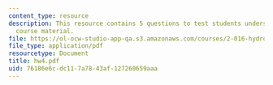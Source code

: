 ```yaml
---
content_type: resource
description: This resource contains 5 questions to test students understanding of
  course material.
file: https://ol-ocw-studio-app-qa.s3.amazonaws.com/courses/2-016-hydrodynamics-13-012-fall-2005/76186e6cdc117a7843af127260659aaa_hw4.pdf
file_type: application/pdf
resourcetype: Document
title: hw4.pdf
uid: 76186e6c-dc11-7a78-43af-127260659aaa
---
```

